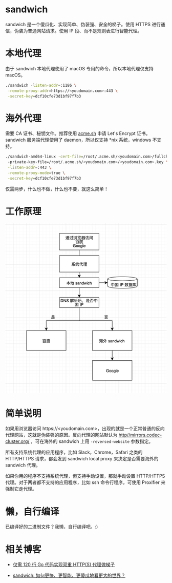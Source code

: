 # sandwich

sandwich 是一个傻瓜化、实现简单、伪装强、安全的梯子。使用 HTTPS 进行通信，伪装为普通网站请求。使用 IP 段、而不是规则表进行智能代理。

# 本地代理

由于 sandwich 本地代理使用了 macOS 专用的命令，所以本地代理仅支持 macOS。

```bash
./sandwich -listen-addr=:1186 \
 -remote-proxy-addr=https://<youdomain.com>:443 \
 -secret-key=dcf10cfe73d1bf97f7b3
```

# 海外代理

需要 CA 证书、秘钥文件。推荐使用 [acme.sh](https://github.com/acmesh-official/acme.sh) 申请 Let's Encrypt 证书。sandwich 服务端代理使用了 daemon，所以仅支持 *nix 系统，windows 不支持。

```bash
./sandwich-amd64-linux -cert-file=/root/.acme.sh/<youdomain.com>/fullchain.cer  \ 
 -private-key-file=/root/.acme.sh/<youdomain.com>/<youdomain.com>.key \
 -listen-addr=:443 \
 -remote-proxy-mode=true \
 -secret-key=dcf10cfe73d1bf97f7b3
```

仅需两步，什么也不做，什么也不要，就这么简单！

# 工作原理

![sandwich-flow](./sandwich-flow.png)

# 简单说明

如果用浏览器访问 https://<youdomain.com>，出现的就是一个正常普通的反向代理网站，这就是伪装强的原因。反向代理的网站默认为 [http//mirrors.codec-cluster.org/](http//mirrors.codec-cluster.org/) ，可在海外的 sandwich 上用 `-reversed-website` 参数指定。

所有支持系统代理的应用程序，比如 Slack，Chrome，Safari 之类的 HTTP/HTTPS 请求，都会发到 sandwich local proxy 来决定是否需要海外的 sandwich 代理。

如果你用的程序不支持系统代理，但支持手动设置，那就手动设置 HTTP/HTTPS 代理。对于两者都不支持的应用程序，比如  ssh 命令行程序，可使用 Proxifier 来强制它走代理。

# 懒，自行编译

已编译好的二进制文件？我懒，自行编译吧。:)

# 相关博客

* [仅需 120 行 Go 代码实现双重 HTTP(S) 代理做梯子](https://fanpei91.com/posts/implement-double-proxies-to-cross-firewall-by-using-https/)

* [sandwich: 如何更快、更智能、更傻瓜地看更大的世界？](http://fanpei91.com/posts/smart-proxy-without-rules/)

